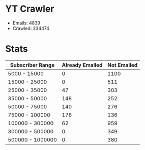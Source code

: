 # YT Crawler
- Emails: 4839
- Crawled: 234474

# Stats
| Subscriber Range  | Already Emailed | Not Emailed |
|-------|-------|-------|
| 5000 - 15000 | 0 | 1100 |
| 15000 - 25000 | 0 | 511 |
| 25000 - 35000 | 47 | 303 |
| 35000 - 50000 | 148 | 252 |
| 50000 - 75000 | 140 | 276 |
| 75000 - 100000 | 176 | 136 |
| 100000 - 300000 | 62 | 959 |
| 300000 - 500000 | 0 | 349 |
| 500000 - 1000000 | 0 | 380 |
